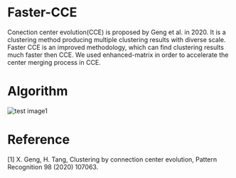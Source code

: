 # Faster-CCE
Conection center evolution(CCE) is proposed by Geng et al. in 2020. 
It is a clustering method producing multiple clustering results with diverse scale.
Faster CCE is an improved methodology, which can find clustering results much faster then CCE. 
We used enhanced-matrix in order to accelerate the center merging process in CCE.

# Algorithm
![test image1](.faster_CCE_algorithm.png)


# Reference
[1] X. Geng, H. Tang, Clustering by connection center evolution, Pattern
Recognition 98 (2020) 107063.
